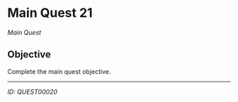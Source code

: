 # Main Quest 21

*Main Quest*

## Objective
Complete the main quest objective.

---
*ID: QUEST00020*